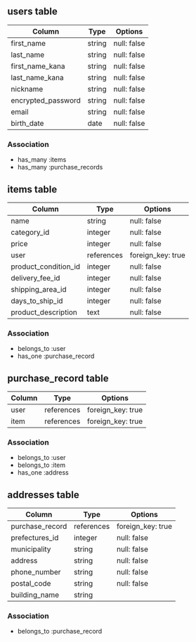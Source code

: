 
## users table

| Column                | Type       | Options           |
|-----------------------|------------|-------------------|
| first_name            | string     | null: false       |
| last_name             | string     | null: false       |
| first_name_kana       | string     | null: false       |
| last_name_kana        | string     | null: false       |
| nickname              | string     | null: false       |
| encrypted_password    | string     | null: false       |
| email                 | string     | null: false       |
| birth_date            | date       | null: false       |

### Association

- has_many :items
- has_many :purchase_records


## items table

| Column                     | Type        | Options           |
|----------------------------|-------------|-------------------|
| name                       | string      | null: false       |
| category_id                | integer     | null: false       |
| price                      | integer     | null: false       |
| user                       | references  | foreign_key: true |
| product_condition_id       | integer     | null: false       |
| delivery_fee_id            | integer     | null: false       |
| shipping_area_id           | integer     | null: false       |
| days_to_ship_id            | integer     | null: false       |
| product_description        | text        | null: false       |



### Association
- belongs_to :user
- has_one :purchase_record



## purchase_record table

| Column      | Type       | Options           |
|-------------|------------|-------------------|
| user        | references | foreign_key: true |
| item        | references | foreign_key: true |


### Association
- belongs_to :user
- belongs_to :item
- has_one :address


## addresses table

| Column                | Type       | Options           |
|-----------------------|------------|-------------------|
| purchase_record       | references | foreign_key: true |
| prefectures_id        | integer    | null: false       |
| municipality          | string     | null: false       |
| address               | string     | null: false       |
| phone_number          | string     | null: false       |
| postal_code           | string     | null: false       |
| building_name         | string     |                   |

### Association
- belongs_to :purchase_record